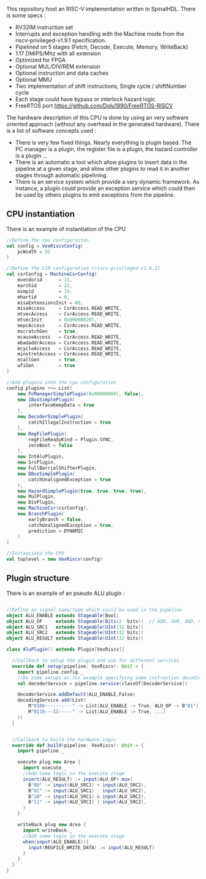 This repository host an RISC-V implementation written in SpinalHDL. There is some specs :

- RV32IM instruction set
- Interrupts and exception handling with the Machine mode from the riscv-privileged-v1.9.1 specification.
- Pipelined on 5 stages (Fetch, Decode, Execute, Memory, WriteBack)
- 1.17 DMIPS/Mhz with all extension
- Optimized for FPGA
- Optional MUL/DIV/REM extension
- Optional instruction and data caches
- Optional MMU
- Two implementation of shift instructions, Single cycle / shiftNumber cycle
- Each stage could have bypass or interlock hazard logic
- FreeRTOS port https://github.com/Dolu1990/FreeRTOS-RISCV

The hardware description of this CPU is done by using an very software oriented approach
(without any overhead in the generated hardware). There is a list of software concepts used :

- There is very few fixed things. Nearly everything is plugin based. The PC manager is a plugin, the register file is a plugin, the hazard controller is a plugin ...
- There is an automatic a tool which allow plugins to insert data in the pipeline at a given stage, and allow other plugins to read it in another stages through automatic pipelining.
- There is an service system which provide a very dynamic framework. As instance, a plugin could provide an exception service which could then be used by others plugins to emit exceptions from the pipeline.


## CPU instantiation 
There is an example of instantiation of the CPU

```scala
//Define the cpu configuraiton
val config = VexRiscvConfig(
    pcWidth = 32
)

//Define the CSR configuration (riscv-privileged-v1.9.1)
val csrConfig = MachineCsrConfig(
    mvendorid      = 11,
    marchid        = 22,
    mimpid         = 33,
    mhartid        = 0,
    misaExtensionsInit = 66,
    misaAccess     = CsrAccess.READ_WRITE,
    mtvecAccess    = CsrAccess.READ_WRITE,
    mtvecInit      = 0x00000020l,
    mepcAccess     = CsrAccess.READ_WRITE,
    mscratchGen    = true,
    mcauseAccess   = CsrAccess.READ_WRITE,
    mbadaddrAccess = CsrAccess.READ_WRITE,
    mcycleAccess   = CsrAccess.READ_WRITE,
    minstretAccess = CsrAccess.READ_WRITE,
    ecallGen       = true,
    wfiGen         = true
)

//Add plugins into the cpu configuration
config.plugins ++= List(
    new PcManagerSimplePlugin(0x00000000l, false),
    new IBusSimplePlugin(
        interfaceKeepData = true
    ),
    new DecoderSimplePlugin(
        catchIllegalInstruction = true
    ),
    new RegFilePlugin(
        regFileReadyKind = Plugin.SYNC,
        zeroBoot = false
    ),
    new IntAluPlugin,
    new SrcPlugin,
    new FullBarrielShifterPlugin,
    new DBusSimplePlugin(
        catchUnalignedException = true
    ),
    new HazardSimplePlugin(true, true, true, true),
    new MulPlugin,
    new DivPlugin,
    new MachineCsr(csrConfig),
    new BranchPlugin(
        earlyBranch = false,
        catchUnalignedException = true,
        prediction = DYNAMIC
    )
)

//Instanciate the CPU
val toplevel = new VexRiscv(config)
```


## Plugin structure

There is an example of an pseudo ALU plugin :

```scala

//Define an signal name/type which could be used in the pipeline
object ALU_ENABLE extends Stageable(Bool)
object ALU_OP     extends Stageable(Bits(2  bits))  // ADD, SUB, AND, OR
object ALU_SRC1   extends Stageable(UInt(32 bits))
object ALU_SRC2   extends Stageable(UInt(32 bits))
object ALU_RESULT extends Stageable(UInt(32 bits))

class AluPlugin() extends Plugin[VexRiscv]{

  //Callback to setup the plugin and ask for different services
  override def setup(pipeline: VexRiscv): Unit = {
    import pipeline.config._
    //Do some setups as for example specifying some instruction decoding by using the Decoding service
    val decoderService = pipeline.service(classOf[DecoderService])

    decoderService.addDefault(ALU_ENABLE,False)
    decodingService.add(List(
        M"0100----------" -> List(ALU_ENABLE -> True, ALU_OP -> B"01"),
        M"0110---11-----" -> List(ALU_ENABLE -> True, ...)
    ))
  }


  //Callback to build the hardware logic
  override def build(pipeline: VexRiscv): Unit = {
    import pipeline._

    execute plug new Area {
      import execute._
      //Add some logic in the execute stage
      insert(ALU_RESULT) := input(ALU_OP).mux(
        B"00" -> input(ALU_SRC1) + input(ALU_SRC2),
        B"01" -> input(ALU_SRC1) - input(ALU_SRC2),
        B"10" -> input(ALU_SRC1) & input(ALU_SRC2),
        B"11" -> input(ALU_SRC1) | input(ALU_SRC2),
      )
    }

    writeBack plug new Area {
      import writeBack._
      //Add some logic in the execute stage
      when(input(ALU_ENABLE)){
        input(REGFILE_WRITE_DATA) := input(ALU_RESULT)
      }
    }
  }
}
```
